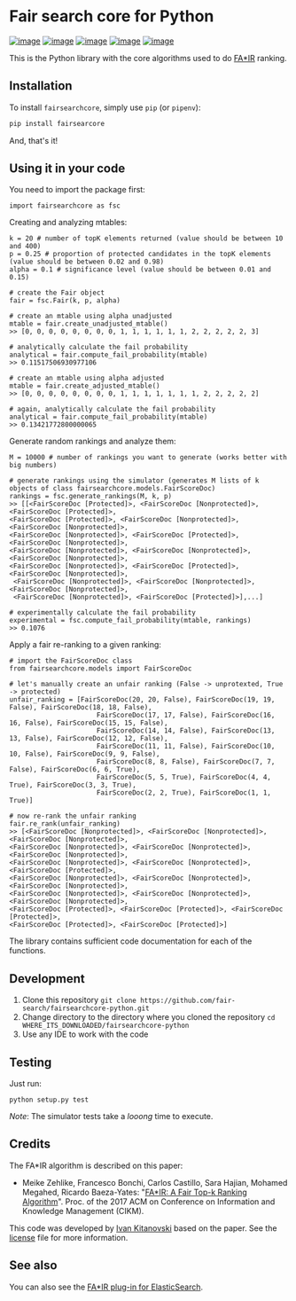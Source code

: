 # Fair search core for Python

[![image](https://img.shields.io/pypi/status/fairsearchcore.svg)](https://pypi.org/project/fairsearchcore/)
[![image](https://img.shields.io/pypi/v/fairsearchcore.svg)](https://pypi.org/project/fairsearchcore/)
[![image](https://img.shields.io/pypi/pyversions/fairsearchcore.svg)](https://pypi.org/project/fairsearchcore/)
[![image](https://img.shields.io/pypi/l/fairsearchcore.svg)](https://pypi.org/project/fairsearchcore/)
[![image](https://img.shields.io/pypi/implementation/fairsearchcore.svg)](https://pypi.org/project/fairsearchcore/)

This is the Python library with the core algorithms used to do [FA*IR](https://arxiv.org/abs/1706.06368) ranking.  

## Installation
To install `fairsearchcore`, simply use `pip` (or `pipenv`):
```bash
pip install fairsearcore
```
And, that's it!

## Using it in your code
You need to import the package first: 
```{.sourceCode .python}
import fairsearchcore as fsc
```
Creating and analyzing mtables:
```{.sourceCode .python}
k = 20 # number of topK elements returned (value should be between 10 and 400)
p = 0.25 # proportion of protected candidates in the topK elements (value should be between 0.02 and 0.98) 
alpha = 0.1 # significance level (value should be between 0.01 and 0.15)

# create the Fair object 
fair = fsc.Fair(k, p, alpha)

# create an mtable using alpha unadjusted
mtable = fair.create_unadjusted_mtable()
>> [0, 0, 0, 0, 0, 0, 0, 0, 1, 1, 1, 1, 1, 1, 2, 2, 2, 2, 2, 3]

# analytically calculate the fail probability
analytical = fair.compute_fail_probability(mtable)
>> 0.11517506930977106 

# create an mtable using alpha adjusted
mtable = fair.create_adjusted_mtable()
>> [0, 0, 0, 0, 0, 0, 0, 0, 1, 1, 1, 1, 1, 1, 1, 2, 2, 2, 2, 2]

# again, analytically calculate the fail probability
analytical = fair.compute_fail_probability(mtable)
>> 0.13421772800000065

```
Generate random rankings and analyze them:
```{.sourceCode .python}
M = 10000 # number of rankings you want to generate (works better with big numbers)

# generate rankings using the simulator (generates M lists of k objects of class fairsearchcore.models.FairScoreDoc) 
rankings = fsc.generate_rankings(M, k, p)
>> [[<FairScoreDoc [Protected]>, <FairScoreDoc [Nonprotected]>, <FairScoreDoc [Protected]>, 
<FairScoreDoc [Protected]>, <FairScoreDoc [Nonprotected]>, <FairScoreDoc [Nonprotected]>, 
<FairScoreDoc [Nonprotected]>, <FairScoreDoc [Protected]>, <FairScoreDoc [Nonprotected]>, 
<FairScoreDoc [Nonprotected]>, <FairScoreDoc [Nonprotected]>, <FairScoreDoc [Nonprotected]>, 
<FairScoreDoc [Nonprotected]>, <FairScoreDoc [Protected]>, <FairScoreDoc [Nonprotected]>, 
 <FairScoreDoc [Nonprotected]>, <FairScoreDoc [Nonprotected]>, <FairScoreDoc [Nonprotected]>, 
 <FairScoreDoc [Nonprotected]>, <FairScoreDoc [Protected]>],...]

# experimentally calculate the fail probability
experimental = fsc.compute_fail_probability(mtable, rankings)
>> 0.1076
```
Apply a fair re-ranking to a given ranking:
```
# import the FairScoreDoc class
from fairsearchcore.models import FairScoreDoc

# let's manually create an unfair ranking (False -> unprotexted, True -> protected)
unfair_ranking = [FairScoreDoc(20, 20, False), FairScoreDoc(19, 19, False), FairScoreDoc(18, 18, False),
                      FairScoreDoc(17, 17, False), FairScoreDoc(16, 16, False), FairScoreDoc(15, 15, False),
                      FairScoreDoc(14, 14, False), FairScoreDoc(13, 13, False), FairScoreDoc(12, 12, False),
                      FairScoreDoc(11, 11, False), FairScoreDoc(10, 10, False), FairScoreDoc(9, 9, False),
                      FairScoreDoc(8, 8, False), FairScoreDoc(7, 7, False), FairScoreDoc(6, 6, True),
                      FairScoreDoc(5, 5, True), FairScoreDoc(4, 4, True), FairScoreDoc(3, 3, True),
                      FairScoreDoc(2, 2, True), FairScoreDoc(1, 1, True)]

# now re-rank the unfair ranking                    
fair.re_rank(unfair_ranking)
>> [<FairScoreDoc [Nonprotected]>, <FairScoreDoc [Nonprotected]>, <FairScoreDoc [Nonprotected]>, 
<FairScoreDoc [Nonprotected]>, <FairScoreDoc [Nonprotected]>, <FairScoreDoc [Nonprotected]>, 
<FairScoreDoc [Nonprotected]>, <FairScoreDoc [Nonprotected]>, <FairScoreDoc [Protected]>, 
<FairScoreDoc [Nonprotected]>, <FairScoreDoc [Nonprotected]>, <FairScoreDoc [Nonprotected]>, 
<FairScoreDoc [Nonprotected]>, <FairScoreDoc [Nonprotected]>, <FairScoreDoc [Nonprotected]>,
<FairScoreDoc [Protected]>, <FairScoreDoc [Protected]>, <FairScoreDoc [Protected]>, 
<FairScoreDoc [Protected]>, <FairScoreDoc [Protected]>]
```

The library contains sufficient code documentation for each of the functions.
 
## Development

1. Clone this repository `git clone https://github.com/fair-search/fairsearchcore-python.git`
2. Change directory to the directory where you cloned the repository `cd WHERE_ITS_DOWNLOADED/fairsearchcore-python`
3. Use any IDE to work with the code

## Testing

Just run:
```
python setup.py test 
```
*Note*: The simulator tests take a *looong* time to execute. 

## Credits

The FA*IR algorithm is described on this paper:

* Meike Zehlike, Francesco Bonchi, Carlos Castillo, Sara Hajian, Mohamed Megahed, Ricardo Baeza-Yates: "[FA*IR: A Fair Top-k Ranking Algorithm](https://doi.org/10.1145/3132847.3132938)". Proc. of the 2017 ACM on Conference on Information and Knowledge Management (CIKM).

This code was developed by [Ivan Kitanovski](http://ivankitanovski.com/) based on the paper. See the [license](https://github.com/fair-search/fairsearch-core/blob/master/python/LICENSE) file for more information.

## See also

You can also see the [FA*IR plug-in for ElasticSearch](https://github.com/fair-search/fairsearch-elasticsearch-plugin).
